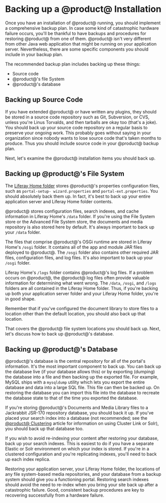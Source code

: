 # Backing up a @product@ Installation [](id=backing-up-a-liferay-installation)

Once you have an installation of @product@ running, you should implement a
comprehensive backup plan. In case some kind of catastrophic hardware failure
occurs, you'll be thankful to have backups and procedures for restoring
@product@ from one of them. @product@ isn't very different from other Java web
application that might be running on your application server. Nevertheless,
there are some specific components you should include in your backup plan.

The recommended backup plan includes backing up these things:

-   Source code
-   @product@'s file System
-   @product@'s database

## Backing up Source Code [](id=backing-up-source-code)

If you have extended @product@ or have written any plugins, they should be
stored in a source code repository such as Git, Subversion, or CVS, unless
you're Linus Torvalds, and then tarballs are okay too (that's a joke). You
should back up your source code repository on a regular basis to preserve your
ongoing work. This probably goes without saying in your organization since
nobody wants to lose source code that's taken months to produce. Thus you should
include source code in your @product@ backup plan.

Next, let's examine the @product@ installation items you should back up.

## Backing up @product@'s File System [](id=backing-up-liferays-file-system)

The
[Liferay Home folder](/discover/deployment/-/knowledge_base/7-0/installing-product#liferay-home)
stores @product@'s properties configuration files, such as `portal-setup-
wizard.properties` and `portal-ext.properties`. You should absolutely back them
up. In fact, it's best to back up your entire application server and  Liferay
Home folder contents.

@product@ stores configuration files, search indexes, and cache information in
Liferay Home's `/data` folder. If you're using the File System store or the
Advanced File System store, the documents and media repository is also stored
here by default. It's always important to back up your `/data` folder.

The files that comprise @product@'s OSGi runtime are stored in Liferay Home's
`/osgi` folder. It contains all of the app and module JAR files deployed to
@product@. The `/osgi` folder also contains other required JAR files,
configuration files, and log files. It's also important to back up your `/osgi`
folder.

Liferay Home's `/logs` folder contains @product@'s log files. If a problem
occurs on @product@, the @product@ log files often provide valuable information
for determining what went wrong. The `/data`, `/osgi`, and `/logs` folders are
all contained in the Liferay Home folder. Thus, if you're backing up both your
application server folder and your Liferay Home folder, you're in good shape.

Remember that if you've configured the document library to store files to a
location other than the default location, you should also back up that location.

That covers the @product@ file system locations you should back up. Next, let's
discuss how to back up @product@'s database.

## Backing up @product@'s Database [](id=backing-up-liferays-database)

@product@'s database is the central repository for all of the portal's
information. It's the most important component to back up. You can back up the
database live (if your database allows this) or by exporting (dumping) the
database into a file and then backing up the exported file. For example, MySQL
ships with a `mysqldump` utility which lets you export the entire database and
data into a large SQL file. This file can then be backed up. On restoring the
database you can import this file into the database to recreate the database
state to that of the time you exported the database.

If you're storing @product@'s Documents and Media Library files to a Jackrabbit
JSR-170 repository database, you should back it up. If you've placed your search
index into a database (not recommended; see the
[@product@ Clustering](/discover/deployment/-/knowledge_base/7-0/liferay-clustering) 
article for information on using Cluster Link or Solr), you should back up that
database too. 

If you wish to avoid re-indexing your content after restoring your database,
back up your search indexes. This is easiest to do if you have a separate
Elastic or Solr environment on which your index is stored. If you're in a
clustered configuration and you're replicating indexes, you'll need to back up
each index replica.

Restoring your application server, your Liferay Home folder, the locations of
any file system-based media repositories, and your database from a backup system
should give you a functioning portal. Restoring search indexes should avoid the
need to re-index when you bring your site back up after a catastrophic failure.
Good, consistent backup procedures are key to recovering successfully from a
hardware failure.
